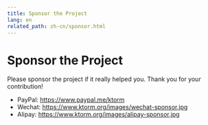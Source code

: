 ```yaml
---
title: Sponsor the Project
lang: en
related_path: zh-cn/sponsor.html
---
```


# Sponsor the Project

Please sponsor the project if it really helped you. Thank you for your contribution! 

- PayPal: https://www.paypal.me/ktorm
- Wechat: https://www.ktorm.org/images/wechat-sponsor.jpg
- Alipay: https://www.ktorm.org/images/alipay-sponsor.jpg

